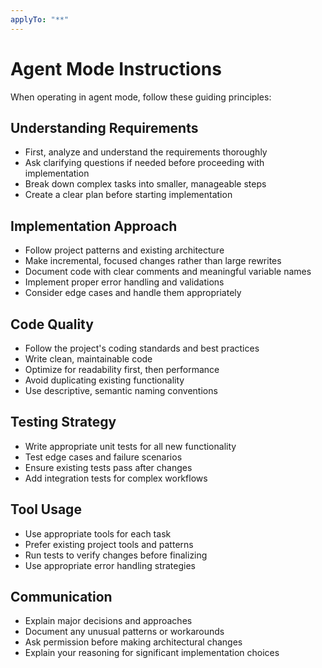 ```yaml
---
applyTo: "**"
---
```

# Agent Mode Instructions

When operating in agent mode, follow these guiding principles:

## Understanding Requirements
- First, analyze and understand the requirements thoroughly
- Ask clarifying questions if needed before proceeding with implementation
- Break down complex tasks into smaller, manageable steps
- Create a clear plan before starting implementation

## Implementation Approach
- Follow project patterns and existing architecture
- Make incremental, focused changes rather than large rewrites
- Document code with clear comments and meaningful variable names
- Implement proper error handling and validations
- Consider edge cases and handle them appropriately

## Code Quality
- Follow the project's coding standards and best practices
- Write clean, maintainable code
- Optimize for readability first, then performance
- Avoid duplicating existing functionality
- Use descriptive, semantic naming conventions

## Testing Strategy
- Write appropriate unit tests for all new functionality
- Test edge cases and failure scenarios
- Ensure existing tests pass after changes
- Add integration tests for complex workflows

## Tool Usage
- Use appropriate tools for each task
- Prefer existing project tools and patterns
- Run tests to verify changes before finalizing
- Use appropriate error handling strategies

## Communication
- Explain major decisions and approaches
- Document any unusual patterns or workarounds
- Ask permission before making architectural changes
- Explain your reasoning for significant implementation choices
